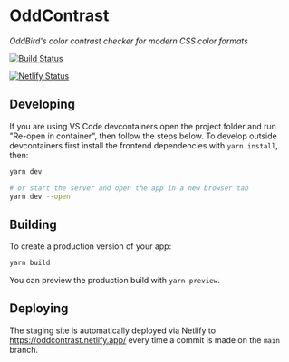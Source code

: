 # OddContrast

_OddBird's color contrast checker for modern CSS color formats_

[![Build Status](https://github.com/oddbird/oddcontrast/actions/workflows/test.yml/badge.svg?branch=main)](https://github.com/oddbird/oddcontrast/actions/workflows/test.yml)

[![Netlify Status](https://api.netlify.com/api/v1/badges/b5488a16-3ab0-4f72-b8cb-251d528babb8/deploy-status)](https://app.netlify.com/sites/oddcontrast/deploys)

## Developing

If you are using VS Code devcontainers open the project folder and run "Re-open
in container", then follow the steps below. To develop outside devcontainers
first install the frontend dependencies with `yarn install`, then:

```bash
yarn dev

# or start the server and open the app in a new browser tab
yarn dev --open
```

## Building

To create a production version of your app:

```bash
yarn build
```

You can preview the production build with `yarn preview`.

## Deploying

The staging site is automatically deployed via Netlify to <https://oddcontrast.netlify.app/> every time a commit is made on the `main` branch.
